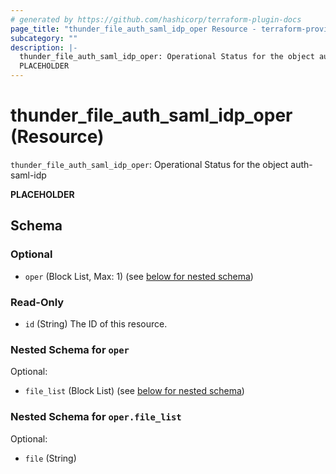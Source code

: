 ```yaml
---
# generated by https://github.com/hashicorp/terraform-plugin-docs
page_title: "thunder_file_auth_saml_idp_oper Resource - terraform-provider-thunder"
subcategory: ""
description: |-
  thunder_file_auth_saml_idp_oper: Operational Status for the object auth-saml-idp
  PLACEHOLDER
---
```


# thunder_file_auth_saml_idp_oper (Resource)

`thunder_file_auth_saml_idp_oper`: Operational Status for the object auth-saml-idp

__PLACEHOLDER__



<!-- schema generated by tfplugindocs -->
## Schema

### Optional

- `oper` (Block List, Max: 1) (see [below for nested schema](#nestedblock--oper))

### Read-Only

- `id` (String) The ID of this resource.

<a id="nestedblock--oper"></a>
### Nested Schema for `oper`

Optional:

- `file_list` (Block List) (see [below for nested schema](#nestedblock--oper--file_list))

<a id="nestedblock--oper--file_list"></a>
### Nested Schema for `oper.file_list`

Optional:

- `file` (String)


